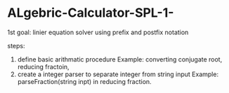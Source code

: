 # ALgebric-Calculator-SPL-1-

 1st goal: linier equation solver using prefix and postfix notation 
 
 steps:
 1) define basic arithmatic procedure
   Example: converting conjugate root, reducing fractoin,
 2) create a integer parser to separate integer from string input
   Example: parseFraction(string inpt) in reducing fraction.
